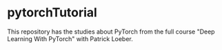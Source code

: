 # pytorchTutorial
This repository has the studies about PyTorch from the full course "Deep Learning With PyTorch" with Patrick Loeber.
